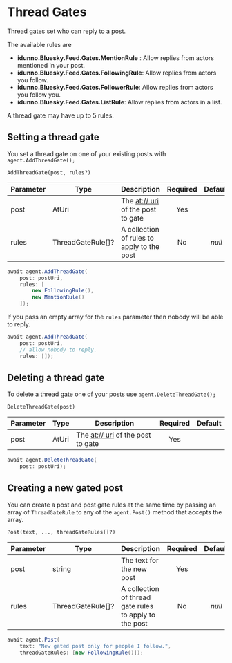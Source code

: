 # Thread Gates

Thread gates set who can reply to a post.

The available rules are

* **idunno.Bluesky.Feed.Gates.MentionRule** : Allow replies from actors mentioned in your post.
* **idunno.Bluesky.Feed.Gates.FollowingRule**: Allow replies from actors you follow.
* **idunno.Bluesky.Feed.Gates.FollowerRule**: Allow replies from actors you follow you.
* **idunno.Bluesky.Feed.Gates.ListRule**: Allow replies from actors in a list.

A thread gate may have up to 5 rules.

## Setting a thread gate

You set a thread gate on one of your existing posts with `agent.AddThreadGate();`

`AddThreadGate(post, rules?)`

| Parameter | Type              | Description                                                | Required   |  Default  |
|-----------|-------------------|------------------------------------------------------------|:----------:|:---------:|
| post      | AtUri             | The [at:// uri](../commonTerms.md#uri) of the post to gate | Yes        |           |
| rules     | ThreadGateRule[]? | A collection of rules to apply to the post                 | No         | *null*    |

```c#
await agent.AddThreadGate(
    post: postUri,
    rules: [
        new FollowingRule(),
        new MentionRule()
    ]);
```

If you pass an empty array for the `rules` parameter then nobody will be able to reply.

```c#
await agent.AddThreadGate(
    post: postUri,
    // allow nobody to reply.
    rules: []);
```

## Deleting a thread gate

To delete a thread gate one of your posts use `agent.DeleteThreadGate();`

`DeleteThreadGate(post)`

| Parameter | Type             | Description                                                | Required   |  Default  |
|-----------|------------------|------------------------------------------------------------|:----------:|:---------:|
| post      | AtUri            | The [at:// uri](../commonTerms.md#uri) of the post to gate | Yes        |           |

```c#
await agent.DeleteThreadGate(
    post: postUri);
```

## Creating a new gated post

You can create a post and post gate rules at the same time by passing an array of `ThreadGateRule` to any of
the `agent.Post()` method that accepts the array.

`Post(text, ..., threadGateRules[]?)`

| Parameter | Type              | Description                                                | Required   |  Default  |
|-----------|-------------------|------------------------------------------------------------|:----------:|:---------:|
| post      | string            | The text for the new post                                  | Yes        |           |
| rules     | ThreadGateRule[]? | A collection of thread gate rules to apply to the post     | No         | *null*    |

```c#
await agent.Post(
    text: "New gated post only for people I follow.",
    threadGateRules: [new FollowingRule()]);
```

